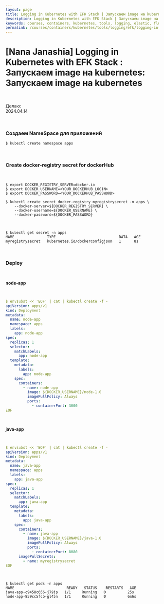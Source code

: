 ```yaml
---
layout: page
title: Logging in Kubernetes with EFK Stack | Запускаем image на kubernetes
description: Logging in Kubernetes with EFK Stack | Запускаем image на kubernetes
keywords: courses, containers, kubernetes, tools, logging, elastic, fluentd, kibana, Запускаем image на kubernetes
permalink: /courses/containers/kubernetes/tools/logging/efk/logging-in-kubernetes-with-efk-stack/run-docker-images/
---
```


# [Nana Janashia] Logging in Kubernetes with EFK Stack : Запускаем image на kubernetes: Запускаем image на kubernetes

<br/>

Делаю:  
2024.04.14

<br/>

### Создаем NameSpace для приложений

```
$ kubectl create namespace apps
```

<br/>

### Create docker-registry secret for dockerHub

<br/>

```
$ export DOCKER_REGISTRY_SERVER=docker.io
$ export DOCKER_USERNAME=<YOUR_DOCKERHUB_LOGIN>
$ export DOCKER_PASSWORD=<YOUR_DOCKERHUB_PASSWORD>

$ kubectl create secret docker-registry myregistrysecret -n apps \
    --docker-server=${DOCKER_REGISTRY_SERVER} \
    --docker-username=${DOCKER_USERNAME} \
    --docker-password=${DOCKER_PASSWORD}
```

<br/>

```
$ kubectl get secret -n apps
NAME               TYPE                             DATA   AGE
myregistrysecret   kubernetes.io/dockerconfigjson   1      8s
```

<br/>

### Deploy

<br/>

**node-app**

<br/>

```yaml
$ envsubst << 'EOF' | cat | kubectl create -f -
apiVersion: apps/v1
kind: Deployment
metadata:
  name: node-app
  namespace: apps
  labels:
    app: node-app
spec:
  replicas: 1
  selector:
    matchLabels:
      app: node-app
  template:
    metadata:
      labels:
        app: node-app
    spec:
      containers:
        - name: node-app
          image: ${DOCKER_USERNAME}/node-1.0
          imagePullPolicy: Always
          ports:
            - containerPort: 3000
EOF
```

<br/>

**java-app**

<br/>

```yaml
$ envsubst << 'EOF' | cat | kubectl create -f -
apiVersion: apps/v1
kind: Deployment
metadata:
  name: java-app
  namespace: apps
  labels:
    app: java-app
spec:
  replicas: 1
  selector:
    matchLabels:
      app: java-app
  template:
    metadata:
      labels:
        app: java-app
    spec:
      containers:
        - name: java-app
          image: ${DOCKER_USERNAME}/java-1.0
          imagePullPolicy: Always
          ports:
            - containerPort: 8080
      imagePullSecrets:
        - name: myregistrysecret
EOF
```

<br/>

```
$ kubectl get pods -n apps
NAME                        READY   STATUS    RESTARTS   AGE
java-app-c9458c656-j79jp   1/1     Running   0          25s
node-app-859cc5fcb-gl45n   1/1     Running   0          6m6s
```
